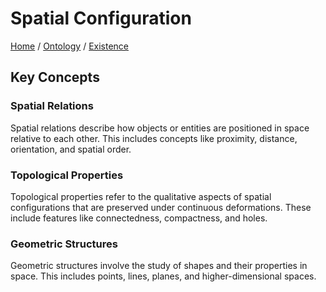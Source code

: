# Spatial Configuration

[Home](../../../../README.md) / [Ontology](../../../../ontology/README.md) / [Existence](../../../ontology/existence/README.md)

## Key Concepts

### Spatial Relations

Spatial relations describe how objects or entities are positioned in space relative to each other. This includes concepts like proximity, distance, orientation, and spatial order.

### Topological Properties

Topological properties refer to the qualitative aspects of spatial configurations that are preserved under continuous deformations. These include features like connectedness, compactness, and holes.

### Geometric Structures

Geometric structures involve the study of shapes and their properties in space. This includes points, lines, planes, and higher-dimensional spaces.

